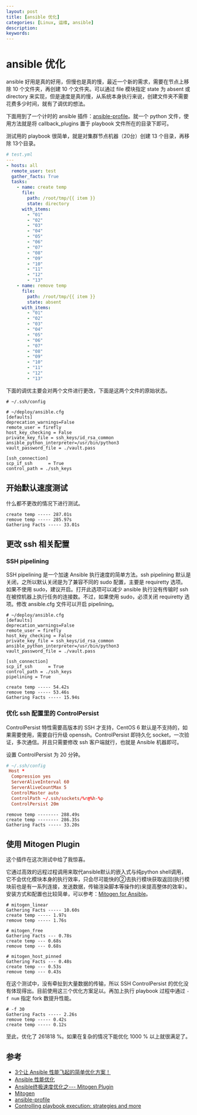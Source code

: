 ```yaml
---
layout: post
title: [ansible 优化]
categories: [Linux, 运维, ansible]
description:
keywords: 
---
```


# ansible 优化

ansible 好用是真的好用，但慢也是真的慢，最近一个新的需求，需要在节点上移除 10 个文件夹，再创建 10 个文件夹。可以通过 file 模块指定 state 为 absent 或 directory 来实现，但是速度是真的慢，从系统本身执行来说，创建文件夹不需要花费多少时间，就有了调优的想法。

下面用到了一个计时的 ansible 插件：[ansible-profile](https://github.com/jlafon/ansible-profile?spm=a2c4e.10696291.0.0.488219a40GWLGH)。就一个 python 文件，使用方法就是将 callback_plugins 置于 playbook 文件所在的目录下即可。

测试用的 playbook 很简单，就是对集群节点机器（20台）创建 13 个目录，再移除 13个目录。

```yml
# test.yml
---
- hosts: all
  remote_user: test
  gather_facts: True
  tasks:
    - name: create temp
      file:
        path: /root/tmp/{{ item }}
        state: directory
      with_items:
        - "01"
        - "02"
        - "03"
        - "04"
        - "05"
        - "06"
        - "07"
        - "08"
        - "09"
        - "10"
        - "11"
        - "12"
        - "13"
    - name: remove temp
      file:
        path: /root/tmp/{{ item }}
        state: absent
      with_items:
        - "01"
        - "02"
        - "03"
        - "04"
        - "05"
        - "06"
        - "07"
        - "08"
        - "09"
        - "10"
        - "11"
        - "12"
        - "13"
```

下面的调优主要会对两个文件进行更改，下面是这两个文件的原始状态。

```
# ~/.ssh/config
```

```
# ~/deploy/ansible.cfg
[defaults]
deprecation_warnings=False
remote_user = firefly
host_key_checking = False
private_key_file = ssh_keys/id_rsa_common
ansible_python_interpreter=/usr/bin/python3
vault_password_file = ./vault.pass

[ssh_connection]
scp_if_ssh      = True
control_path = ./ssh_keys
```

## 开始默认速度测试

什么都不更改的情况下进行测试。

```shell
create temp ----- 287.01s
remove temp ----- 285.97s
Gathering Facts ----- 33.01s
```

## 更改 ssh 相关配置

### SSH pipelining

SSH pipelining 是一个加速 Ansible 执行速度的简单方法。ssh pipelining 默认是关闭，之所以默认关闭是为了兼容不同的 sudo 配置，主要是 requiretty 选项。如果不使用 sudo，建议开启。打开此选项可以减少 ansible 执行没有传输时 ssh 在被控机器上执行任务的连接数。不过，如果使用 sudo，必须关闭 requiretty 选项。修改 ansible.cfg 文件可以开启 pipelining。

```
# ~/deploy/ansible.cfg
[defaults]
deprecation_warnings=False
remote_user = firefly
host_key_checking = False
private_key_file = ssh_keys/id_rsa_common
ansible_python_interpreter=/usr/bin/python3
vault_password_file = ./vault.pass

[ssh_connection]
scp_if_ssh      = True
control_path = ./ssh_keys
pipelining = True
```

```shell
create temp ----- 54.42s
remove temp ----- 53.46s
Gathering Facts ----- 15.94s
```


### 优化 ssh 配置里的 ControlPersist

ControlPersist 特性需要高版本的 SSH 才支持，CentOS 6 默认是不支持的，如果需要使用，需要自行升级 openssh。ControlPersist 即持久化 socket，一次验证，多次通信。并且只需要修改 ssh 客户端就行，也就是 Ansible 机器即可。

设置 ControlPersist 为 20 分钟。

```conf
# ~/.ssh/config
 Host * 
  Compression yes 
  ServerAliveInterval 60 
  ServerAliveCountMax 5 
  ControlMaster auto 
  ControlPath ~/.ssh/sockets/%r@%h-%p
  ControlPersist 20m
```

```shell
remove temp -------- 288.49s
create temp -------- 286.35s
Gathering Facts ----- 33.20s
```

## 使用 Mitogen Plugin

这个插件在这次测试中给了我惊喜。

它通过高效的远程过程调用来取代ansible默认的嵌入式与纯python shell调用，它不会优化模块本身的执行效率，只会尽可能快的②去执行模块获取返回(执行模块前也是有一系列连接，发送数据，传输渲染脚本等操作的)来提高整体的效率）。安装方式和配置也比较简单，可以参考：[Mitogen for Ansible](https://mitogen.networkgenomics.com/ansible_detailed.html)。

```
# mitogen_linear
Gathering Facts ----- 10.60s
create temp ----- 1.97s
remove temp ----- 1.76s

# mitogen_free
Gathering Facts --- 0.78s
create temp --- 0.68s
remove temp --- 0.68s

# mitogen_host_pinned
Gathering Facts --- 0.48s
create temp --- 0.53s
remove temp --- 0.43s
```

在这个测试中，没有牵扯到大量数据的传输，所以 SSH ControlPersist 的优化没有体现得出。目前使用这三个优化方案足以。再加上执行 playbook 过程中通过 `-f num` 指定 fork 数提升性能。

```shell
# -f 30
Gathering Facts ----- 2.26s
remove temp ----- 0.42s
create temp ----- 0.12s
```

至此，优化了 261818 %。如果在复杂的情况下能优化 1000 % 以上就很满足了。

## 参考

- [3个让 Ansible 性能飞起的简单优化方案！](https://yq.aliyun.com/articles/674669)
- [Ansible 性能优化](https://www.jianshu.com/p/61fa7a1b53d8)
- [Ansible终极速度优化之--- Mitogen Plugin](http://blog.leanote.com/post/benmo/Ansible%E7%BB%88%E6%9E%81%E9%80%9F%E5%BA%A6%E4%BC%98%E5%8C%96%E4%B9%8B-Mitogen-Plugin-2)
- [Mitogen](https://mitogen.networkgenomics.com/index.html)
- [ansible-profile](https://github.com/jlafon/ansible-profile?spm=a2c4e.10696291.0.0.488219a40GWLGH)
- [Controlling playbook execution: strategies and more](https://docs.ansible.com/ansible/latest/user_guide/playbooks_strategies.html)
